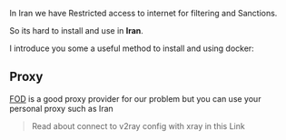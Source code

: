 In Iran we have Restricted access to internet for filtering and Sanctions.

So its hard to install and use in __Iran__.

I introduce you some a useful method to install and using docker:

## Proxy
[FOD](https://github.com/freedomofdevelopers/fod) is a good proxy provider for our problem but you can use your personal proxy such as Iran

> Read about connect to v2ray config with xray in this Link